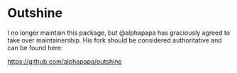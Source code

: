 # Outshine

I no longer maintain this package, but @alphapapa has graciously agreed to take over maintainership. His fork should be considered authoritative and can be found here:

https://github.com/alphapapa/outshine
